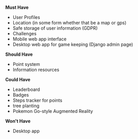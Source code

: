 **Must Have**
- User Profiles
- Location (in some form whether that be a map or gps)
- Safe storage of user information (GDPR)
- Challenges
- Mobile web app interface
- Desktop web app for game keeping (Django admin page)

**Should Have**
- Point system
- Information resources

**Could Have**
- Leaderboard
- Badges
- Steps tracker for points
- tree planting
- Pokemon Go-style Augmented Reality


**Won't Have**
- Desktop app

